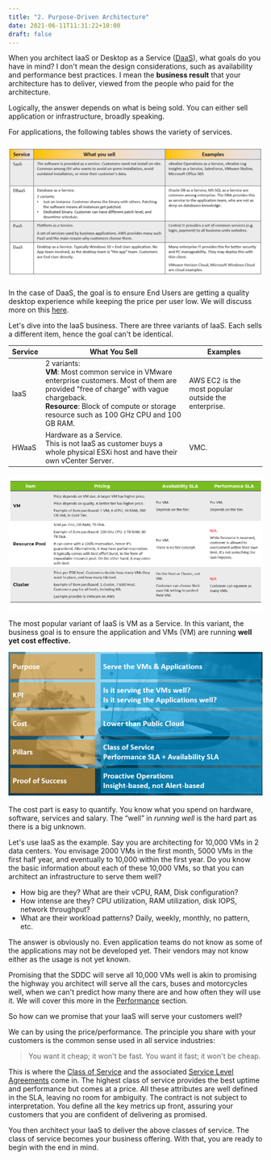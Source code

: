```yaml
---
title: "2. Purpose-Driven Architecture"
date: 2021-06-11T11:31:22+10:00
draft: false
---
```


When you architect IaaS or Desktop as a Service ([DaaS](https://www.vmware.com/topics/glossary/content/desktop-as-a-service)), what goals do you have in mind? I don't mean the design considerations, such as availability and performance best practices. I mean the **business result** that your architecture has to deliver, viewed from the people who paid for the architecture.

Logically, the answer depends on what is being sold. You can either sell application or infrastructure, broadly speaking.

For applications, the following tables shows the variety of services.

![Common 'As a Service' offerings](1.1.2-fig-1.png?width=60pc&classes=shadow,border)

In the case of DaaS, the goal is to ensure End Users are getting a quality desktop experience while keeping the price per user low. We will discuss more on this [here](/miscellaneous/chapter-8-vdi-daas/).

Let's dive into the IaaS business. There are three variants of IaaS. Each sells a different item, hence the goal can't be identical.

| Service | What You Sell | Examples |
| --- | --- | --- |
| IaaS | 2 variants:<br />**VM**: Most common service in VMware enterprise customers. Most of them are provided "free of charge" with vague chargeback.<br />**Resource**: Block of compute or storage resource such as 100 GHz CPU and 100 GB RAM.| AWS EC2 is the most popular outside the enterprise.|
| HWaaS | Hardware as a Service.<br />This is not IaaS as customer buys a whole physical ESXi host and have their own vCenter Server.| VMC.|

<!-- ![IaaS and HWaaS comparison table](1.1.2-fig-2.png?width=60pc&classes=shadow,border) -->

![Table comparing VM, Resource Pool, and Cluster](1.1.2-fig-3.png?classes=shadow,border)

The most popular variant of IaaS is VM as a Service. In this variant, the business goal is to ensure the application and VMs (VM) are running **well yet cost effective.**

![Multiple aspects of VM as a Service](1.1.2-fig-4.png?width=50pc&classes=shadow,border)

The cost part is easy to quantify. You know what you spend on hardware, software, services and salary. The “well” in _running well_ is the hard part as there is a big unknown.

Let's use IaaS as the example. Say you are architecting for 10,000 VMs in 2 data centers. You envisage 2000 VMs in the first month, 5000 VMs in the first half year, and eventually to 10,000 within the first year. Do you know the basic information about each of these 10,000 VMs, so that you can architect an infrastructure to serve them well?

- How big are they? What are their vCPU, RAM, Disk configuration?
- How intense are they? CPU utilization, RAM utilization, disk IOPS, network throughput?
- What are their workload patterns? Daily, weekly, monthly, no pattern, etc.

The answer is obviously no. Even application teams do not know as some of the applications may not be developed yet. Their vendors may not know either as the usage is not yet known.

Promising that the SDDC will serve all 10,000 VMs well is akin to promising the highway you architect will serve all the cars, buses and motorcycles well, when we can't predict how many there are and how often they will use it. We will cover this more in the [Performance](/operations-management/chapter-2-performance-management/) section.

So how can we promise that your IaaS will serve your customers well?

We can by using the price/performance. The principle you share with your customers is the common sense used in all service industries:

> You want it cheap; it won't be fast. You want it fast; it won't be cheap.

This is where the [Class of Service](/operations-management/chapter-1-overview/1.1.7-service-level-agreement/#class-of-service) and the associated [Service Level Agreements](/operations-management/chapter-1-overview/1.1.7-service-level-agreement) come in. The highest class of service provides the best uptime and performance but comes at a price. All these attributes are well defined in the SLA, leaving no room for ambiguity. The contract is not subject to interpretation. You define all the key metrics up front, assuring your customers that you are confident of delivering as promised.

You then architect your IaaS to deliver the above classes of service. The class of service becomes your business offering. With that, you are ready to begin with the end in mind.